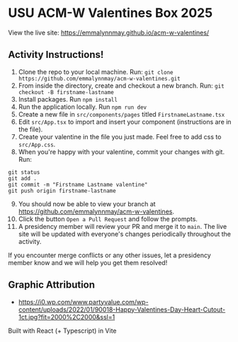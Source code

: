 # USU ACM-W Valentines Box 2025

View the live site: https://emmalynnmay.github.io/acm-w-valentines/

## Activity Instructions!

1. Clone the repo to your local machine. Run: `git clone https://github.com/emmalynnmay/acm-w-valentines.git`
2. From inside the directory, create and checkout a new branch. Run: `git checkout -B firstname-lastname`
3. Install packages. Run `npm install`
4. Run the application locally. Run `npm run dev`
5. Create a new file in `src/components/pages` titled `FirstnameLastname.tsx`
6. Edit `src/App.tsx` to import and insert your component (instructions are in the file).
7. Create your valentine in the file you just made. Feel free to add css to `src/App.css`.
8. When you're happy with your valentine, commit your changes with git. Run:
```
git status
git add .
git commit -m "Firstname Lastname valentine"
git push origin firstname-lastname
```
9. You should now be able to view your branch at https://github.com/emmalynnmay/acm-w-valentines.
10. Click the button `Open a Pull Request` and follow the prompts.
11. A presidency member will review your PR and merge it to `main`. The live site will be updated with everyone's changes periodically throughout the activity.

If you encounter merge conflicts or any other issues, let a presidency member know and we will help you get them resolved!


## Graphic Attribution
* https://i0.wp.com/www.partyvalue.com/wp-content/uploads/2022/01/90018-Happy-Valentines-Day-Heart-Cutout-1ct.jpg?fit=2000%2C2000&ssl=1

Built with React (+ Typescript) in Vite
